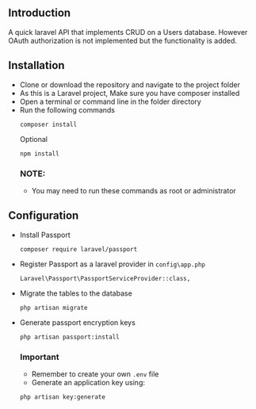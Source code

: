 ## Introduction

A quick laravel API that implements CRUD on a Users database. However OAuth authorization is not implemented but the functionality is added.

## Installation
  - Clone or download the repository and navigate to the project folder
  - As this is a Laravel project, Make sure you have composer installed
  - Open a terminal or command line in the folder directory
  - Run the following commands
    ```
    composer install
    ```
    Optional
    ```
    npm install
    ```
    ### NOTE: 
    * You may need to run these commands as root or administrator
 ## Configuration
 - Install Passport
    ```
    composer require laravel/passport
    ```
 - Register Passport as a laravel provider in ```config\app.php```
    ```
    Laravel\Passport\PassportServiceProvider::class,
    ```
 - Migrate the tables to the database
    ```
    php artisan migrate
    ```
 - Generate passport encryption keys
    ```
    php artisan passport:install
    ```
    ### Important
    * Remember to create your own ```.env``` file
    * Generate an application key using: 
    ```
    php artisan key:generate
    ```
    
 


